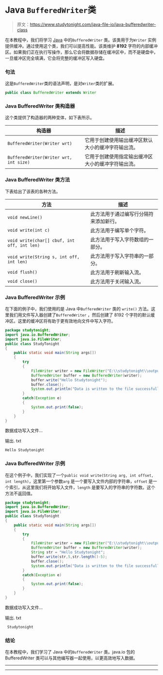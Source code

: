 # Java `BufferedWriter`类

> 原文：<https://www.studytonight.com/java-file-io/java-bufferedwriter-class>

在本教程中，我们将学习 [Java](https://www.studytonight.com/java/) 中的`BufferedWriter` 类。该类用于为`Writer` 实例提供缓冲。通过使用这个类，我们可以提高性能。该类维护 **8192** 字符的内部缓冲区。如果我们正在执行写操作，那么它会将数据存储在缓冲区中，而不是硬盘中，一旦缓冲区完全填满，它会将完整的缓冲区写入硬盘。

### 句法

这是`BufferedWriter`类的语法声明，是对`Writer`类的扩展。

```java
public class BufferedWriter extends Writer 
```

### Java BufferedWriter 类构造器

这个类提供了构造器的两种变体，如下表所示。

| 构造器 | 描述 |
| --- | --- |
| `BufferedWriter(Writer wrt)` | 它用于创建使用输出缓冲区默认大小的缓冲字符输出流。 |
| `BufferedWriter(Writer wrt, int size)` | 它用于创建使用指定输出缓冲区大小的缓冲字符输出流。 |

### Java BufferedWriter 类方法

下表给出了该表的各种方法。

| 方法 | 描述 |
| --- | --- |
| `void newLine()` | 此方法用于通过编写行分隔符来添加新行。 |
| `void write(int c)` | 此方法用于编写单个字符。 |
| `void write(char[] cbuf, int off, int len)` | 此方法用于写入字符数组的一部分。 |
| `void write(String s, int off, int len)` | 此方法用于写入字符串的一部分。 |
| `void flush()` | 此方法用于刷新输入流。 |
| `void close()` | 此方法用于关闭输入流。 |

### Java BufferedWriter 示例

在下面的例子中，我们使用的是 Java 中`BufferedWriter` 类的 `write()` 方法。这里我们用文件写入器创建了`BufferedWriter` ，然后创建了 8192 个字符的默认缓冲区。这里的缓冲区将有助于更有效地向文件中写入字符。

```java
package studytonight;
import java.io.BufferedWriter;
import java.io.FileWriter;
public class StudyTonight 
{
	public static void main(String args[])
	{
		try
		{
			FileWriter writer = new FileWriter("E:\\studytonight\\output.txt");  
			BufferedWriter buffer = new BufferedWriter(writer);  
			buffer.write("Hello Studytonight");  
			buffer.close();  
			System.out.println("Data is written to the file successfully..."); 
		}
		catch(Exception e)
		{
			System.out.print(false);
		}
	}
}
```

数据成功写入文件...

输出. txt

```java
Hello Studytonight
```

### Java BufferedWriter 示例

在这个例子中，我们实现了一个`public void write(String arg, int offset, int length)`，这里第一个参数`arg` 是一个要写入文件内部的字符串，`offset` 是一个索引，从这里我们将开始写入文件，`length` 是要写入的字符串的字符数。这个方法不返回值。

```java
package studytonight;
import java.io.BufferedWriter;
import java.io.FileWriter;
public class StudyTonight 
{
	public static void main(String args[])
	{
		try
		{
			FileWriter writer = new FileWriter("E:\\studytonight\\output.txt");  
			BufferedWriter buffer = new BufferedWriter(writer);  
			String str = "Hello Studytonight"; 
            buffer.write(str,5,str.length()-5); 
			buffer.close();  
			System.out.println("Data is written to the file successfully..."); 
		}
		catch(Exception e)
		{
			System.out.print(false);
		}
	}
}
```

数据成功写入文件...

输出. txt

```java
 Studytonight
```

### 结论

在本教程中，我们学习了 Java 中的`BufferedWriter` 类。java.io 包的 BufferedWriter 类可以与其他编写器一起使用，以更高效地写入数据。

* * *

* * *